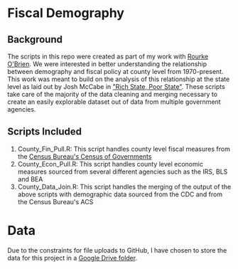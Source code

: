 # Fiscal Demography

## Background
The scripts in this repo were created as part of my work with [Rourke O'Brien](https://sites.google.com/site/rourkeobrien/home?authuser=0). We were interested in better understanding the relationship between demography and fiscal policy at county level from 1970-present. This work was meant to build on the analysis of this relationship at the state level as laid out by Josh McCabe in ["Rich State, Poor State"](https://www.niskanencenter.org/rich-state-poor-state/). These scripts take care of the majority of the data cleaning and merging necessary to create an easily explorable dataset out of data from multiple government agencies.

## Scripts Included
1. County_Fin_Pull.R: This script handles county level fiscal measures from the [Census Bureau's Census of Governments](https://www.census.gov/programs-surveys/cog.html)
2. County_Econ_Pull.R: This script handles county level economic measures sourced from several different agencies such as the IRS, BLS and BEA
3. County_Data_Join.R: This script handles the merging of the output of the above scripts with demographic data sourced from the CDC and from the Census Bureau's ACS

# Data
Due to the constraints for file uploads to GitHub, I have chosen to store the data for this project in a [Google Drive folder](https://drive.google.com/drive/folders/1RqqXgEbP79jHw_IN28wdOm-aKYDSXOWx?usp=sharing).
